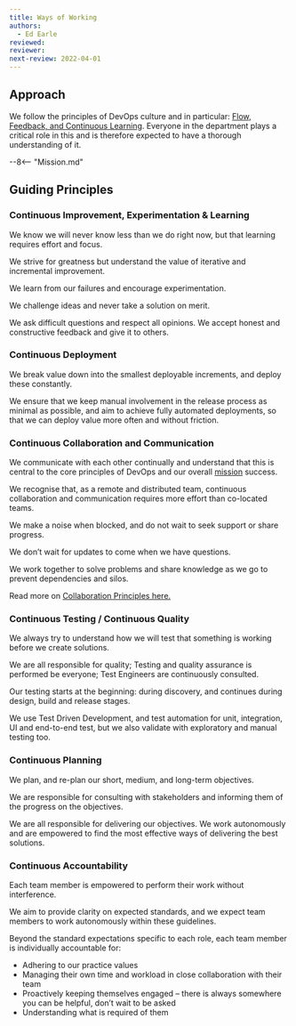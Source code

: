 ```yaml
---
title: Ways of Working
authors: 
  - Ed Earle
reviewed: 
reviewer:
next-review: 2022-04-01
---
```


## Approach

We follow the principles of DevOps culture and in particular: [Flow, Feedback, and Continuous Learning](https://itrevolution.com/articles/the-three-ways-principles-underpinning-devops/). Everyone in the department plays a critical role in this and is therefore expected to have a thorough understanding of it.

--8<-- "Mission.md"

## Guiding Principles

### Continuous Improvement, Experimentation & Learning

We know we will never know less than we do right now, but that learning requires effort and focus.

We strive for greatness but understand the value of iterative and incremental improvement. 

We learn from our failures and encourage experimentation. 

We challenge ideas and never take a solution on merit. 

We ask difficult questions and respect all opinions. We accept honest and constructive feedback and give it to others.  

### Continuous Deployment

We break value down into the smallest deployable increments, and deploy these constantly.

We ensure that we keep manual involvement in the release process as minimal as possible, and aim to achieve fully automated deployments, so that we can deploy value more often and without friction.

### Continuous Collaboration and Communication

We communicate with each other continually and understand that this is central to the core principles of DevOps and our overall [mission](#our-mission) success.

We recognise that, as a remote and distributed team, continuous collaboration and communication requires more effort than co-located teams. 

We make a noise when blocked, and do not wait to seek support or share progress. 

We don’t wait for updates to come when we have questions. 

We work together to solve problems and share knowledge as we go to prevent dependencies and silos.

Read more on [Collaboration Principles here.](Continuous-Collaboration.md/)

### Continuous Testing / Continuous Quality

We always try to understand how we will test that something is working before we create solutions. 

We are all responsible for quality; Testing and quality assurance is performed be everyone; Test Engineers are continuously consulted. 

Our testing starts at the beginning: during discovery, and continues during design, build and release stages. 

We use Test Driven Development, and test automation for unit, integration, UI and end-to-end test, but we also validate with exploratory and manual testing too.

### Continuous Planning

We plan, and re-plan our short, medium, and long-term objectives.

We are responsible for consulting with stakeholders and informing them of the progress on the objectives. 

We are all responsible for delivering our objectives. We work autonomously and are empowered to find the most effective ways of delivering the best solutions.  

### Continuous Accountability

Each team member is empowered to perform their work without interference. 

We aim to provide clarity on expected standards, and we expect team members to work autonomously within these guidelines.  

Beyond the standard expectations specific to each role, each team member is individually accountable for:

- Adhering to our practice values
- Managing their own time and workload in close collaboration with their team  
- Proactively keeping themselves engaged – there is always somewhere you can be helpful, don’t wait to be asked
- Understanding what is required of them
